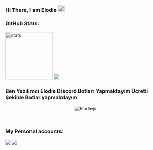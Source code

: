 ### Hi There, I am  Elodie <img src="https://media.giphy.com/media/Q7LHmoFwVP6Yc1swZs/giphy.gif" height="20px"></h2>


<h3 align="left">GitHub Stats:</h3>
<p align="left">
   <img src="https://github-readme-stats.vercel.app/api?username=Elodiejs&theme=dark&show_icons=truet" width="%100" height="150px" alt="stats" />
   <img src="https://github-readme-stats.vercel.app/api/top-langs/?username=Elodiejs&layout=compact&theme=dark&show_icons=tru" />

### Ben Yazılımcı Elodie Discord Botları Yapmaktayım Ücretli Şekilde Botlar yapmakdayım

<p align="center"> <img src="https://komarev.com/ghpvc/?username=Elodiejs" alt="Elodiejs" /> </p>
<br />
<p align="center">
<h3>My Personal accounts:</h3>
<a href="https://discord.com/users/719458133617147986" target"blank_"><img src="https://img.shields.io/badge/Discord%20-7289DA.svg?&style=for-the-badge&logo=discord&logoColor=white"></a>
<a href="https://www.youtube.com/channel/UCKJ2owFsevygkJjw0nBVYzQ" target"blank_"><img src="https://img.shields.io/badge/youtube%20-ff0000.svg?&style=for-the-badge&logo=youtube&logoColor=white"></a>


